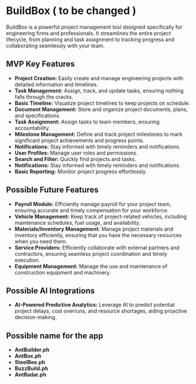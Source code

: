 # BuildBox ( to be changed )

BuildBox is a powerful project management tool designed specifically for engineering firms and professionals. It streamlines the entire project lifecycle, from planning and task assignment to tracking progress and collaborating seamlessly with your team.

## MVP Key Features

- **Project Creation:** Easily create and manage engineering projects with detailed information and timelines.
- **Task Management:** Assign, track, and update tasks, ensuring nothing falls through the cracks.
- **Basic Timeline:** Visualize project timelines to keep projects on schedule.
- **Document Management:** Store and organize project documents, plans, and specifications.
- **Task Assignment:** Assign tasks to team members, ensuring accountability.
- **Milestone Management:** Define and track project milestones to mark significant project achievements and progress points.
- **Notifications:** Stay informed with timely reminders and notifications.
- **User Profiles:** Manage user roles and permissions.
- **Search and Filter:** Quickly find projects and tasks.
- **Notifications:**  Stay informed with timely reminders and notifications.
- **Basic Reporting:** Monitor project progress effortlessly.



## Possible Future Features
- **Payroll Module:**  Efficiently manage payroll for your project team, ensuring accurate and timely compensation for your workforce.
- **Vehicle Management:** Keep track of project-related vehicles, including maintenance schedules, fuel usage, and availability.
- **Materials/Inventory Management:** Manage project materials and inventory efficiently, ensuring that you have the necessary resources when you need them.
- **Service Providers:** Efficiently collaborate with external partners and contractors, ensuring seamless project coordination and timely execution.
- **Equipment Management:**  Manage the use and maintenance of construction equipment and machinery.

## Possible AI Integrations
- **AI-Powered Predictive Analytics:** Leverage AI to predict potential project delays, cost overruns, and resource shortages, aiding proactive decision-making.


## Possible name for the app

- **AntBuilder.ph**
- **AntBox.ph**
- **SteelBee.ph**
- **BuzzBuild.ph**
- **AntRadar.ph**

